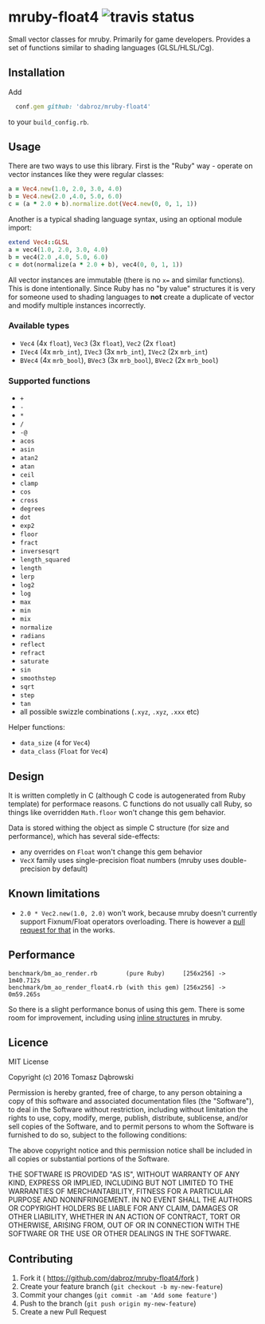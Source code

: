 # mruby-float4 ![travis status](https://travis-ci.org/dabroz/mruby-float4.svg)

Small vector classes for mruby. Primarily for game developers. Provides a set of functions similar to shading languages (GLSL/HLSL/Cg).

## Installation

Add
```ruby
  conf.gem github: 'dabroz/mruby-float4'
```

to your `build_config.rb`.

## Usage

There are two ways to use this library. First is the "Ruby" way - operate on vector instances like they were regular classes:

```ruby
a = Vec4.new(1.0, 2.0, 3.0, 4.0)
b = Vec4.new(2.0 ,4.0, 5.0, 6.0)
c = (a * 2.0 + b).normalize.dot(Vec4.new(0, 0, 1, 1))
```

Another is a typical shading language syntax, using an optional module import:

```ruby
extend Vec4::GLSL
a = vec4(1.0, 2.0, 3.0, 4.0)
b = vec4(2.0 ,4.0, 5.0, 6.0)
c = dot(normalize(a * 2.0 + b), vec4(0, 0, 1, 1))
```

All vector instances are immutable (there is no `x=` and similar functions). This is done intentionally. Since Ruby has no "by value" structures it is very for someone used to shading languages to **not** create a duplicate of vector and modify multiple instances incorrectly. 

### Available types

 - `Vec4` (4x `float`), `Vec3` (3x `float`), `Vec2` (2x `float`)
 - `IVec4` (4x `mrb_int`), `IVec3` (3x `mrb_int`), `IVec2` (2x `mrb_int`)
 - `BVec4` (4x `mrb_bool`), `BVec3` (3x `mrb_bool`), `BVec2` (2x `mrb_bool`)

### Supported functions

- `+`
- `-`
- `*`
- `/`
- `-@`
- `acos`
- `asin`
- `atan2`
- `atan`
- `ceil`
- `clamp` 
- `cos`
- `cross`
- `degrees`
- `dot`
- `exp2`
- `floor`
- `fract`
- `inversesqrt`
- `length_squared`
- `length`
- `lerp`
- `log2`
- `log`
- `max`
- `min`
- `mix` 
- `normalize`
- `radians`
- `reflect`
- `refract`
- `saturate`
- `sin`
- `smoothstep`
- `sqrt`
- `step`
- `tan`
- all possible swizzle combinations (`.xyz`, `.xyz`, `.xxx` etc)

Helper functions:

- `data_size` (`4` for `Vec4`)
- `data_class` (`Float` for `Vec4`)

## Design

It is written completly in C (although C code is autogenerated from Ruby template) for performace reasons. C functions do not usually call Ruby, so things like overridden `Math.floor` won't change this gem behavior.

Data is stored withing the object as simple C structure (for size and performance), which has several side-effects:
- any overrides on `Float` won't change this gem behavior
- `VecX` family uses single-precision float numbers (mruby uses double-precision by default)

## Known limitations

- `2.0 * Vec2.new(1.0, 2.0)` won't work, because mruby doesn't currently support Fixnum/Float operators overloading. There is however a [pull request for that](https://github.com/mruby/mruby/pull/2579) in the works.

## Performance

```
benchmark/bm_ao_render.rb        (pure Ruby)     [256x256] -> 1m40.712s
benchmark/bm_ao_render_float4.rb (with this gem) [256x256] -> 0m59.265s
```

So there is a slight performance bonus of using this gem. There is some room for improvement, including using [inline structures](https://github.com/mruby/mruby/issues/3237) in mruby.

## Licence

MIT License

Copyright (c) 2016 Tomasz Dąbrowski

Permission is hereby granted, free of charge, to any person obtaining a copy
of this software and associated documentation files (the "Software"), to deal
in the Software without restriction, including without limitation the rights
to use, copy, modify, merge, publish, distribute, sublicense, and/or sell
copies of the Software, and to permit persons to whom the Software is
furnished to do so, subject to the following conditions:

The above copyright notice and this permission notice shall be included in all
copies or substantial portions of the Software.

THE SOFTWARE IS PROVIDED "AS IS", WITHOUT WARRANTY OF ANY KIND, EXPRESS OR
IMPLIED, INCLUDING BUT NOT LIMITED TO THE WARRANTIES OF MERCHANTABILITY,
FITNESS FOR A PARTICULAR PURPOSE AND NONINFRINGEMENT. IN NO EVENT SHALL THE
AUTHORS OR COPYRIGHT HOLDERS BE LIABLE FOR ANY CLAIM, DAMAGES OR OTHER
LIABILITY, WHETHER IN AN ACTION OF CONTRACT, TORT OR OTHERWISE, ARISING FROM,
OUT OF OR IN CONNECTION WITH THE SOFTWARE OR THE USE OR OTHER DEALINGS IN THE
SOFTWARE.

## Contributing

1. Fork it ( https://github.com/dabroz/mruby-float4/fork )
2. Create your feature branch (`git checkout -b my-new-feature`)
3. Commit your changes (`git commit -am 'Add some feature'`)
4. Push to the branch (`git push origin my-new-feature`)
5. Create a new Pull Request
